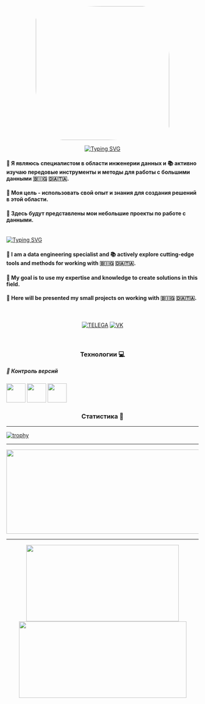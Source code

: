 <div align="center">

<img src="https://t3.ftcdn.net/jpg/03/45/31/28/360_F_345312834_y1esquNNNnxZumL9UwVTnzg7qpeb95Dx.jpg" height="auto" width="350" style="border-radius:50% 20% / 10% 40%;"></br>

[![Typing SVG](https://readme-typing-svg.herokuapp.com?color=%FFFFFF&lines=Всем+привет👋+My+Data+Engineering🔋)](https://git.io/typing-svg)

</div>


#### 🚩 Я являюсь специалистом в области инженерии данных и 📚 активно изучаю передовые инструменты и методы для работы с большими данными 🇧🇮🇬 🇩🇦🇹🇦. 
#### 🎯 Моя цель - использовать свой опыт и знания для создания решений в этой области. 
#### 💾 Здесь будут представлены мои небольшие проекты по работе с данными. <br><br>

[![Typing SVG](https://readme-typing-svg.herokuapp.com?color=%FFFFFF&lines=📖+CLICK+MY+PROJECT+📖)](https://github.com/DmitryTyurin/data-engineering-public)

#### 🚩 I am a data engineering specialist and 📚 actively explore cutting-edge tools and methods for working with 🇧🇮🇬 🇩🇦🇹🇦. 
#### 🎯 My goal is to use my expertise and knowledge to create solutions in this field. 
#### 💾 Here will be presented my small projects on working with 🇧🇮🇬 🇩🇦🇹🇦. <br><br><br>



<div align="center">

[![TELEGA](https://img.icons8.com/?size=100&id=63306&format=png&color=000000)](https://t.me/DmitryTyurin)
[![VK](https://img.icons8.com/?size=100&id=oa4chNZ4S5fa&format=png&color=000000)](https://vk.com/dmitrityurin)
<br>
<br>
<br>

</div>


<div align="center">

### Технологии 💻

</div>

##### 🧰 Контроль версий
<img height="50" src="https://user-images.githubusercontent.com/25181517/192108372-f71d70ac-7ae6-4c0d-8395-51d8870c2ef0.png"></a>
<img height="50" src="https://user-images.githubusercontent.com/25181517/192108374-8da61ba1-99ec-41d7-80b8-fb2f7c0a4948.png"></a>
<img height="50" src="https://user-images.githubusercontent.com/25181517/192108376-c675d39b-90f6-4073-bde6-5a9291644657.png"></a>

<div align="center">

### Статистика 🎢

</div>




---

[![trophy](https://github-profile-trophy.vercel.app/?username=DmitryTyurin&title=Stars,Followers,Commits,Repositories,MultipleLang,PullRequest&theme=onedark)](https://github.com/ryo-ma/github-profile-trophy)

---

<div id="header" align="center">

<img width="800" height="220" src="https://streak-stats.demolab.com?user=DmitryTyurin&theme=highcontrast&hide_border=true&border_radius=5&card_width=800">



---

<img width="400" height="200" src="https://github-readme-stats.vercel.app/api?username=DmitryTyurin&show_icons=true&theme=vision-friendly-dark">
<img width="439" height="200" src="https://github-readme-stats.vercel.app/api/top-langs/?username=DmitryTyurin&size_weight=0.0005&count_weight=0.3&layout=compact&theme=vision-friendly-dark">


</div>
 


<div id="header" align="center">
  <img src="https://komarev.com/ghpvc/?username=DmitryTyurin&style=for-the-badge&color=orange" alt=""/>
</div>




